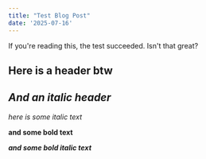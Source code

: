 ```yaml
---
title: "Test Blog Post"
date: '2025-07-16'
---
```


If you're reading this, the test succeeded. Isn't that great?

## Here is a header btw

## *And an italic header*

*here is some italic text*

**and some bold text**

***and some bold italic text***